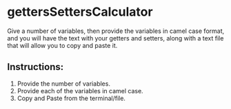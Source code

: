 # gettersSettersCalculator
Give a number of variables, then provide the variables in camel case format, and you will have the text with your getters and setters, along with a text file that will allow you to copy and paste it.

## Instructions: 

1. Provide the number of variables.
2. Provide each of the variables in camel case.
3. Copy and Paste from the terminal/file.
